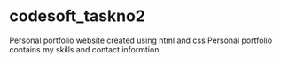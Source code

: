# codesoft_taskno2
Personal portfolio website created using html and css
Personal portfolio contains my skills and contact informtion.
